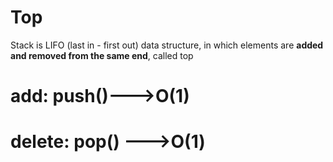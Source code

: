 # Top
Stack is LIFO (last in - first out) data structure, in which elements are **added and removed from the same end**, called top
# add: push()--->O(1)
# delete: pop() --->O(1)